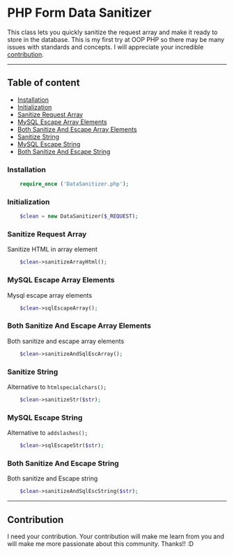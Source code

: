 # PHP Form Data Sanitizer

This class lets you quickly sanitize the request array and make it ready to store in the database. This is my first try at OOP PHP so there may be many issues with standards and concepts. I will appreciate your incredible [contribution](#contribution).
<hr>

## Table of content
 * [Installation](#installation)
 * [Initialization](#initialization)
 * [Sanitize Request Array](#sanitize-request-array)
 * [MySQL Escape Array Elements](#mysql-escape-array-elements)
 * [Both Sanitize And Escape Array Elements](#both-sanitize-and-escape-array-elements)
 * [Sanitize String](#sanitize-string)
 * [MySQL Escape String](#mySQL-escape-string)
 * [Both Sanitize And Escape String](#both-sanitize-and-escape-string)

### Installation
```php
    require_once ('DataSanitizer.php');
```

### Initialization
```php
    $clean = new DataSanitizer($_REQUEST);
```

### Sanitize Request Array
Sanitize HTML in array element
```php
    $clean->sanitizeArrayHtml();
```

### MySQL Escape Array Elements
Mysql escape array elements
```php
    $clean->sqlEscapeArray();
```

### Both Sanitize And Escape Array Elements
Both sanitize and escape array elements
```php
    $clean->sanitizeAndSqlEscArray();
```
### Sanitize String
Alternative to `htmlspecialchars();`
```php
    $clean->sanitizeStr($str);
```

### MySQL Escape String
Alternative to `addslashes();`
```php
    $clean->sqlEscapeStr($str);
```

### Both Sanitize And Escape String
Both sanitize and Escape string
```php
    $clean->sanitizeAndSqlEscString($str);
```
<hr>

## Contribution
I need your contribution. Your contribution will make me learn from you and will make me more passionate about this community. Thanks!! :D
